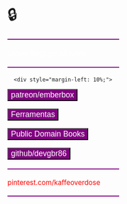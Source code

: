 <!DOCTYPE html>
<html lang="pt-BR">
<head>
  <meta charset="UTF-8"> <!-- Suporte a acentuação -->
  <meta name="viewport" content="width=device-width, initial-scale=1.0"> <!-- Responsividade -->

  <title>Caffe</title> <!-- Título que aparece na aba do navegador -->

  <link rel="stylesheet" href="style.css"> <!-- Link para o CSS externo (se usar) -->

  <!-- Favicon (ícone da aba, opcional) -->
  <link rel="icon" href="favicon.ico" type="image/x-icon">
</head>









<body>
<div style="font-size: 250%;">🔒</div>


<div style="width: 50%;          
      height: 2px;      
      background-color: #800080; 
      margin-left: 0;      
      margin-top: 20px;    
      margin-bottom: 20px;"></div>


<div style="color: white;
    font-size: 125%;">
topverbs@gmail.com</div>


<div style="width: 50%;          
      height: 2px;      
      background-color: #800080; 
      margin-left: 0;      
      margin-top: 20px;    
      margin-bottom: 20px;"></div>

      <div style="margin-left: 10%;">
<a href="https://www.patreon.com/emberbox">
<button 
style="color: white;
    background-color: purple;
    font-size: 125%;
    cursor: pointer;">patreon/emberbox</button></a>


<br />
<br />


<a href="https://drive.google.com/drive/folders/10va8ouoUGKcW5uoYmZMFUi2lk1IyApXp?usp=sharing">
<button 
style="color: white;
    background-color: purple;
    font-size: 125%;
    cursor: pointer;">Ferramentas</button></a>


<br />
<br />


<a href="https://drive.google.com/drive/folders/1hYeNQ6j2aKn6y54SRZWP4AnspWZAtX8Q?usp=sharing">
<button 
style="color: white;
    background-color: purple;
    font-size: 125%;
    cursor: pointer;">Public Domain Books</button></a>


<br />
<br />


<a href="https://github.com/devgbr86/frontkit">
<button 
style="color: white;
    background-color: purple;
    font-size: 125%;
    cursor: pointer;">github/devgbr86</button></a></div>


<div style="width: 50%;          
      height: 2px;      
      background-color: #800080; 
      margin-left: 0;      
      margin-top: 20px;    
      margin-bottom: 20px;"></div>


<!-- Widget oficial Pinterest -->
<a data-pin-do="embedUser" data-pin-scale-height="240" data-pin-scale-width="80" data-pin-board-width="400" href="https://www.pinterest.com/kaffeoverdose/"></a>
<script async defer src="//assets.pinterest.com/js/pinit.js"></script>

<div>
<p style="font-size: 110%; color: red;">pinterest.com/kaffeoverdose</p></div>


<div style="width: 50%;          
      height: 2px;      
      background-color: #800080; 
      margin-left: 0;      
      margin-top: 20px;    
      margin-bottom: 20px;"></div>

      
  
  
  
</body>
</html>
